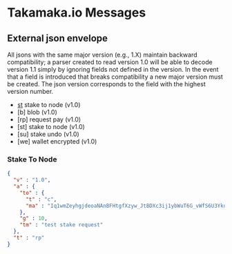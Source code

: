 # Takamaka.io Messages

## External json envelope

All jsons with the same major version (e.g., 1.X) maintain backward 
compatibility; a parser created to read version 1.0 will be able to decode 
version 1.1 simply by ignoring fields not defined in the version. 
In the event that a field is introduced that breaks compatibility a new major 
version must be created. The json version corresponds to the field with the 
highest version number.

 - [st](#Stake-To-Node) stake to node (v1.0)
 - [b] blob (v1.0)
 - [rp] request pay (v1.0)
 - [st] stake to node (v1.0)
 - [su] stake undo (v1.0)
 - [we] wallet encrypted (v1.0)


### Stake To Node



```json
{
  "v" : "1.0",
  "a" : {
    "to" : {
      "t" : "c",
      "ma" : "Iq1wmZeyhgjdeoaNAnBFHtgfXzyw_JtBDXc3ij1ybWuT6G_vWfS6U3YkuBJNYs3r"
    },
    "g" : 10,
    "tm" : "test stake request"
  },
  "t" : "rp"
}
```